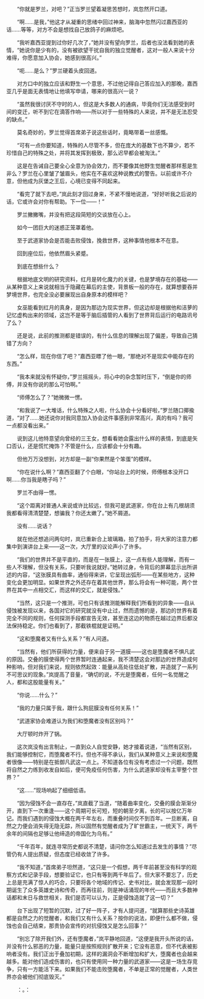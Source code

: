 　　“你就是罗兰，对吧？”正当罗兰望着凝思苦想时，岚忽然开口道。

　　“啊……是我，”他这才从凝重的思绪中回过神来，脑海中忽然闪过嘉西亚的话……等等，对方不会是想找自己放鸽子的麻烦吧。

　　“我听嘉西亚提到过你好几次了，”她并没有望向罗兰，后者也没法看到她的表情，“她说你是少有的，没有被欲望干扰自我的独立觉醒者，这对一般人来说十分难得，你愿意加入协会，她感到很高兴。”

　　“呃……是么？”罗兰硬着头皮回道。

　　对方口中的独立应该和野生一个意思，不过他记得自己答应加入的那晚，嘉西亚几乎是面无表情地让他填写申请，哪来的很高兴一说？

　　“虽然我很讨厌不守时的人，但这是大多数人的通病，毕竟你们无法感受到时间的变迁，听不到它在滴答作响——所以对于一些特殊的人来说，并不是无法忍受的缺点。”

　　莫名奇妙的，罗兰觉得首席弟子说这些话时，竟略带着一丝感慨。

　　“可有一点你要知道，特殊的人尽管不多，但在庞大的基数下也不算少，若不珍惜自己的特殊之处，并将其发挥到极致，那么迟早都会被淘汰。”

　　这是在告诫自己要全心全意为协会效力，而不要像其他野生觉醒者那样惹是生非么？罗兰在心里皱了皱眉头，他实在不喜欢这种说教式的警告。以前或许不介意，但他成为灰堡之王后，心境已变得不同起来。

　　“看完了就下去吧，”岚此刻才回过身来，不紧不慢地说道，“好好听我之后说的话，它或许会对你有帮助。下一位——！”

　　罗兰撇撇嘴，并没有把这段简短的交谈放在心上。

　　如今一团巨大的迷惑正笼罩着他。

　　至于武道家协会是否能击败侵蚀，挽救世界，这种事情他根本不在意。

　　回到座位后，他依然眉头紧蹙。

　　到底在想些什么？

　　根据地底文明的研究资料，红月是转化魔力的关键，也是梦境存在的基础——从某种意义上来说就相当于隐藏在幕后的主使，背景板一般的存在，就算想要吞并梦境世界，也完全没必要展现出自身原本的模样吧？

　　女巫能看到红月的真身，是因为那边为现实世界，但这边却是根据他和洁萝的记忆虚构出来的领域，这岂不是等于脑后插管的人看到了世界背后运行的电路讯号了么？

　　还是说，此前的推测都是错误的，有什么信息的理解出现了偏差，导致自己猜错了方向？

　　“怎么样，现在你信了吧？”嘉西亚瞟了他一眼，“那绝对不是现实中能存在的东西。”

　　“我本来就没有怀疑你，”罗兰摇摇头，将心中的杂念暂时压下，“倒是你的师傅，并没有你说的那么可怕啊。”

　　“师傅怎么了？”她微微一愣。

　　“和我说了一大堆话，什么特殊之人啦，什么协会十分看好啦，”罗兰随口揶揄道，“对了……她还说你对我同意加入协会这件事感到非常高兴，真的有吗？我可一点都没看出来。”

　　说到这儿他特意望向曾经的三王女，想看看她会露出什么样的表情，到底是矢口否认，还是慌忙掩饰？不管是什么，应该都会十分有趣。

　　但他万万没想到，对方却是一副“你果然是个笨蛋”的模样。

　　“你在说什么啊？”嘉西亚翻了个白眼，“你站台上的时候，师傅根本没开口啊……你当我是瞎子吗？”

　　罗兰不由得一愣。

　　“这个距离对普通人来说或许比较远，但我可是武道家，你在台上有几根胡须我都看得清清楚楚，想骗我？你还太嫩了。”她不屑道。

　　没有……说话？

　　就在他还想追问两句时，岚已重新合上玻璃箱，拍了拍手，将大家的注意力都集中到演讲台上来——这一次，大厅里的议论声小了许多。

　　“我们的世界并不是平直的，而是在一张膜上，这一点有些人能理解，而有一些人不理解，但没有关系，只要听我说就好。”她转过身，令背后的屏幕显示出所讲述的内容，“这张膜具有曲率，通俗得来讲，它呈现出弧形——在某些地方，这种变化会更加明显。如果世界之外还存在着其他世界，那么将会有一种可能，两个世界在其中一点相交汇，而这样的交汇，就是侵蚀。”

　　“当然，这只是一个推测，可也只有该推测能解释我们所看到的异象——自从侵蚀被发现以来，各国对它的研究就没有中止过，然而遗憾的是，那边的世界有着完全不同的规则，任何探测手段都宣告无效，甚至连这边的物质在越过边界后都没法保持稳定。你们也看到了，那截铁棍就是证明。”

　　“这和堕魔者又有什么关系？”有人问道。

　　“当然有，他们所获得的力量，便来自于另一道膜——这也是堕魔者不惧凡武的原因。交叠的膜使得两个世界暂时连通起来，我不清楚这会对那边的世界造成何种影响，但对我们来说，规则依然起效：能量从高处往低处扩散，并造就了一系列不可思议的现象。”岚提高了音量，“确切的说，不光是堕魔者，任何一名觉醒之人，都和这股能量有关。”

　　“你说……什么？”

　　“我的力量只属于我，跟什么狗屁膜没有任何关系！”

　　“武道家协会难道认为我们和堕魔者没有区别吗？”

　　大厅顿时炸开了锅。

　　这次岚没有出言制止，一直到众人自觉安静，她才接着说道，“当然有区别，我们能够控制它，而堕魔者不行。但也不得不承认，我们从某种意义上来说和堕魔者很像——特别是在抵御凡武这一点上。不知道各位有没有考虑过一个问题，既然将自然之力练到收发自如后，便可免疫任何伤害，为什么武道家却没有主宰整个世界？”

　　“这……”现场响起了细细低语。

　　“因为侵蚀不会一直存在，”岚直截了当道，“随着曲率变化，交叠的膜会渐渐分开，直到下一次重逢——这个周期可长可短，短的朝至夕离，长的可以按亿万年记。而我们遇到的侵蚀大概在两千年左右，而重叠时间仅不到百年。一旦断离，自然之力便会消失得无隐无踪，所以固然有觉醒者成为了旷世霸主，一统天下，两千余年的间隔也足够让他缔造的帝国化为乌有。”

　　“千年百年，就连寻常历史都说不清楚，请问你怎么知道过去发生的事情？”尽管仍有人提出质疑，但态度已经收敛了许多。

　　“我不知道，”首席弟子坦然道，“这只是一个假想，两千年前甚至没有科学的观察方式和记录手段，想要验证它，也只有等到两千年后了。但大家不要忘了，历史上总是充满了惊人的巧合，只要将各个地域的传记、史书对比，就会发现那一段时期诞生了众多英雄史诗和传奇，而再往前，则是神话涌现的年代——而且大多数神话都和末日与救世相关，我们是否可以认为，正是侵蚀造就了这一切？”

　　台下出现了短暂的沉默，过了好一阵子，才有人提问道，“就算那些史诗英雄都是自然之力的觉醒者，和我们又有什么关系？按你的说法，即便什么都不做，侵蚀也会自己结束，那贵协会宣传的对抗侵蚀又是怎么回事？”

　　“别忘了除开我们外，还有堕魔者，”岚平静地回道，“这便是我开头所说的话，并没有什么邪恶的力量，能量只是按照规则扩散开来；它没有恶意，但不代表被影响者没有。我们正出于叠加初期，这样的漏洞会不断增加和扩大，堕魔者也会越来越多。能对他们造成伤害的，也只有使用同一种力量的武道家——这是一场生存竞争，只有一方能活下来。如果我们不能击败堕魔者，不单是正常的觉醒者，人类世界亦会被他们彻底毁灭。”

　　：。：
